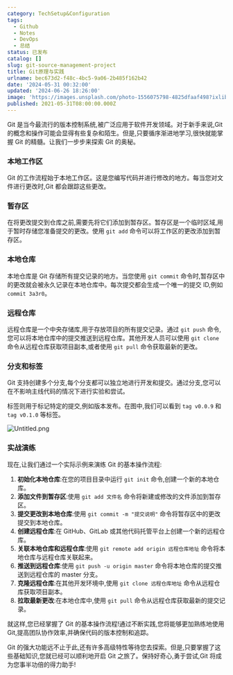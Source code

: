 ```yaml
---
category: TechSetup&Configuration
tags:
  - Github
  - Notes
  - DevOps
  - 总结
status: 已发布
catalog: []
slug: git-source-management-project
title: Git原理与实践
urlname: bec673d2-f48c-4bc5-9a06-2b485f162b42
date: '2024-05-31 00:32:00'
updated: '2024-06-26 18:26:00'
image: 'https://images.unsplash.com/photo-1556075798-4825dfaaf498?ixlib=rb-4.0.3&q=85&fm=jpg&crop=entropy&cs=srgb'
published: 2021-05-31T08:00:00.000Z
---
```


Git 是当今最流行的版本控制系统,被广泛应用于软件开发领域。对于新手来说,Git 的概念和操作可能会显得有些复杂和陌生。但是,只要循序渐进地学习,很快就能掌握 Git 的精髓。让我们一步步来探索 Git 的奥秘。


### 本地工作区


Git 的工作流程始于本地工作区。这是您编写代码并进行修改的地方。每当您对文件进行更改时,Git 都会跟踪这些更改。


### 暂存区


在将更改提交到仓库之前,需要先将它们添加到暂存区。暂存区是一个临时区域,用于暂时存储您准备提交的更改。使用 `git add` 命令可以将工作区的更改添加到暂存区。


### 本地仓库


本地仓库是 Git 存储所有提交记录的地方。当您使用 `git commit` 命令时,暂存区中的更改就会被永久记录在本地仓库中。每次提交都会生成一个唯一的提交 ID,例如 `commit 3a3r0`。


### 远程仓库


远程仓库是一个中央存储库,用于存放项目的所有提交记录。通过 `git push` 命令,您可以将本地仓库中的提交推送到远程仓库。其他开发人员可以使用 `git clone` 命令从远程仓库获取项目副本,或者使用 `git pull` 命令获取最新的更改。


### 分支和标签


Git 支持创建多个分支,每个分支都可以独立地进行开发和提交。通过分支,您可以在不影响主线代码的情况下进行实验和尝试。


标签则用于标记特定的提交,例如版本发布。在图中,我们可以看到 `tag v0.0.9` 和 `tag v0.1.0` 等标签。


![Untitled.png](https://prod-files-secure.s3.us-west-2.amazonaws.com/5d24fe63-e567-4804-86f9-9fdc62e13082/77b77e01-3aab-4add-bdbd-7f489727861d/Untitled.png?X-Amz-Algorithm=AWS4-HMAC-SHA256&X-Amz-Content-Sha256=UNSIGNED-PAYLOAD&X-Amz-Credential=ASIAZI2LB4666XJ5L2PJ%2F20250323%2Fus-west-2%2Fs3%2Faws4_request&X-Amz-Date=20250323T213226Z&X-Amz-Expires=3600&X-Amz-Security-Token=IQoJb3JpZ2luX2VjEIT%2F%2F%2F%2F%2F%2F%2F%2F%2F%2FwEaCXVzLXdlc3QtMiJHMEUCIEvIb%2BusIQn%2BjxWmYNRJL3B07vxDyaNMHZDs0m2oc6hLAiEAhtT6BQlTAmfvTdfrJMIpap6exm7n5cmoBM68hXnHdKcqiAQI3f%2F%2F%2F%2F%2F%2F%2F%2F%2F%2FARAAGgw2Mzc0MjMxODM4MDUiDCGNVyAHTmSnGKq7fyrcA%2B%2B4c0zUV4HEkVIV%2FHWpyzUYWR7IVQy%2B4ab%2FreLNkOgcZ9TWa8BBZrQ8%2BW%2FoQdw5igqdz1rv0QDfJYzMyBe4%2ByT5ssttRJhqdoPR3wEYV1qfU8a3UkP1nSMMXZhrWEd4bZAoA9crez9IBgECE3XG9DrGt7l98InqFMWKgH3ODeK6%2BUUy1FqiBzj1fWWKqCoyWuOMPQR7GHvah15MbEeb2pimkW5qCz1IRv1RicxskbYUi1hvOYMlA%2FaWDIi0hOlY4KvoPcwwSAIoCVTF4g7faJS1RF6eBOiV%2F7%2BMl%2FDxu95y73M%2FGd3MvUPhDQT8CQKOmmGAXKexpYVBm3Obf7PUnCE40Yo05sxG%2FT0sF1W7cGABegFlGNeF%2FtIAjWlPEtD2krEFmy%2FmELZdW24EEei%2BQVsbGKQyFL1ZsHZDhfUU7d%2BT6lyMRmcIYBxbkN%2Bb7cjs9YORM8fnc1T%2BLGv7D4a4dWwS7JFIOKvUKuptHAj4%2Bh3GqC6A248%2BkvW26bWLfR81Xhapi1zMhFGDCuMWrwANLh9c0d8dAot%2FMpsTuT3Y%2BvWnKjRx2w%2FHtavjCxPH1NiT36URSr1N7C1bE0kTR7jCOWZBm4lSEdeHbd6ix7XiAxbbfbr7%2BnEIAOuNzuXfMOPJgb8GOqUB2sjhpsKz3SLmZUQ1SwEJpRgLIltnr0fBjqSYG6VHM82R76LCbb%2FqEAo0JvsvlLdQuTNLSRBagDaqv%2BgEJhUOMLHQk5oL753ELCPeCoQFB1kWzQc7pvYI%2BfoQZ0%2FlFOkoj7PFVI3iJrlwFMHgIJub9FbY7S3pFuV3mQwUPcQ7AcwGc7f29YGmSZOemuTaCAscV1KA2J5mg5tfSVUqxHSCIQxGtEYS&X-Amz-Signature=db1a4d530ae2893336a8a9f58d1d1486151c8707fd2cf80a8271864977156238&X-Amz-SignedHeaders=host&x-id=GetObject)


### 实战演练


现在,让我们通过一个实际示例来演练 Git 的基本操作流程:

1. **初始化本地仓库**:在您的项目目录中运行 `git init` 命令,创建一个新的本地仓库。
2. **添加文件到暂存区**:使用 `git add 文件名` 命令将新建或修改的文件添加到暂存区。
3. **提交更改到本地仓库**:使用 `git commit -m "提交说明"` 命令将暂存区中的更改提交到本地仓库。
4. **创建远程仓库**:在 GitHub、GitLab 或其他代码托管平台上创建一个新的远程仓库。
5. **关联本地仓库和远程仓库**:使用 `git remote add origin 远程仓库地址` 命令将本地仓库与远程仓库关联起来。
6. **推送到远程仓库**:使用 `git push -u origin master` 命令将本地仓库的提交推送到远程仓库的 master 分支。
7. **克隆远程仓库**:在其他开发环境中,使用 `git clone 远程仓库地址` 命令从远程仓库获取项目副本。
8. **拉取最新更改**:在本地仓库中,使用 `git pull` 命令从远程仓库获取最新的提交记录。

就这样,您已经掌握了 Git 的基本操作流程!通过不断实践,您将能够更加熟练地使用 Git,提高团队协作效率,并确保代码的版本控制和追踪。


Git 的强大功能远不止于此,还有许多高级特性等待您去探索。但是,只要掌握了这些基础知识,您就已经可以顺利地开启 Git 之旅了。保持好奇心,勇于尝试,Git 将成为您事半功倍的得力助手!

